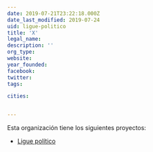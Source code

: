 ```yaml
---
date: 2019-07-21T23:22:18.000Z
date_last_modified: 2019-07-24
uid: ligue-politico
title: 'X'
legal_name: 
description: ''
org_type: 
website: 
year_founded: 
facebook: 
twitter: 
tags:

cities: 


---
```


Esta organización tiene los siguientes proyectos:

- [Ligue político](/proyectos/ligue-politico)
